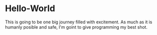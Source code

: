 # Hello-World

This is going to be one big journey filled with excitement.
As much as it is humanly posible and safe, I'm goint to give programming my best shot.
